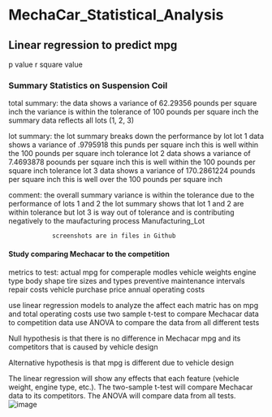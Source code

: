 # MechaCar_Statistical_Analysis

## Linear regression to predict mpg
  p value
  r square value
  
### Summary Statistics on Suspension Coil
  total summary: the data shows a variance of 62.29356 pounds per square inch
                 the variance is within the tolerance of 100 pounds per square inch
                 the summary data reflects all lots (1, 2, 3)
                 
  lot summary:  the lot summary breaks down the performance by lot
                lot 1 data shows a variance of .9795918 this punds per square inch
                  this is well within the 100 pounds per square inch tolerance
                lot 2 data shows a variance of 7.4693878 poounds per square inch
                  this is well within the 100 pounds per square inch tolerance
                lot 3 data shows a variance of 170.2861224 pounds per square inch
                  this is well over the 100 pounds per square inch
                  
  comment: the overall summary variance is within the tolerance due to the performance
                  of lots 1 and 2
           the lot summary shows that lot 1 and 2 are within tolerance but lot 3
                is way out of tolerance and is contributing negatively to the 
                maufacturing process
                Manufacturing_Lot
                
                screenshots are in files in Github
                
 #### Study comparing Mechacar to the competition
  metrics to test: actual mpg for comperaple modles
    vehicle weights
    engine type
    body shape
    tire sizes and types
    preventive maintenance intervals
    repair costs
    vehicle purchase price
    annual operating costs
    
  use linear regression models to analyze the affect each matric has on mpg and total operating costs
  use two sample t-test to compare Mechacar data to competition data
  use ANOVA to compare the data from all different tests
  
  Null hypothesis is that there is no difference in Mechacar mpg and its competitors that is caused by vehicle design

  Alternative hypothesis is that mpg is different due to vehicle design

  The linear regression will show any effects that each feature (vehicle weight, engine type, etc.). 
  The two-sample t-test will compare Mechacar data to its competitors.
  The ANOVA will compare data from all tests.
![image](https://user-images.githubusercontent.com/96960147/194952751-868f7f7e-8956-41c4-8963-ff8b984762c2.png)

                
                

